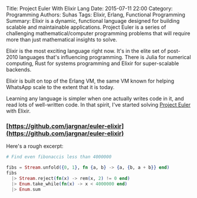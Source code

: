 Title: Project Euler With Elixir Lang
Date: 2015-07-11 22:00
Category: Programming
Authors: Suhas
Tags: Elixir, Erlang, Functional Programming
Summary: Elixir is a dynamic, functional language designed for building scalable and maintainable applications. Project Euler is a series of challenging mathematical/computer programming problems that will require more than just mathematical insights to solve.

Elixir is the most exciting language right now. It's in the elite set of post-2010 languages that's influencing programming. There is Julia for numerical computing, Rust for systems programming and Elixir for super-scalable backends.

Elixir is built on top of the Erlang VM, the same VM known for helping WhatsApp scale to the extent that it is today.

Learning any language is simpler when one actually writes code in it, and read lots of well-written code. In that spirit, I've started solving [Project Euler](https://projecteuler.net/) with Elixir.

### [https://github.com/jargnar/euler-elixir](https://github.com/jargnar/euler-elixir)

Here's a rough excerpt:

~~~ elixir
# Find even fibonaccis less than 4000000

fibs = Stream.unfold({0, 1}, fn {a, b} -> {a, {b, a + b}} end)
fibs
  |> Stream.reject(fn(x) -> rem(x, 2) != 0 end)
  |> Enum.take_while(fn(x) -> x < 4000000 end)
  |> Enum.sum
~~~